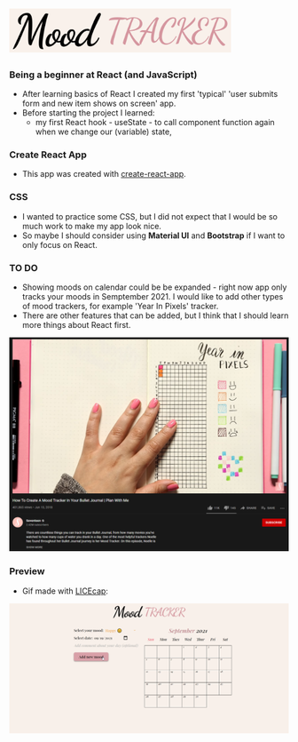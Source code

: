# <img src="https://github.com/zakrzewskib/mood-tracker-react/blob/master/readme-images/logo.PNG" width="400px">

### Being a beginner at React (and JavaScript)
* After learning basics of React I created my first 'typical' 'user submits form and new item shows on screen' app.
* Before starting the project I learned:
  * my first React hook - useState - to call component function again when we change our (variable) state,
 
### Create React App
* This app was created with <a href="https://github.com/facebook/create-react-app">create-react-app</a>.

### CSS
* I wanted to practice some CSS, but I did not expect that I would be so much work to make my app look nice.
* So maybe I should consider using **Material UI** and **Bootstrap** if I want to only focus on React.

### TO DO
* Showing moods on calendar could be be expanded - right now app only tracks your moods in Semptember 2021. I would like to add other types of mood trackers, for example 'Year In Pixels' tracker.
* There are other features that can be added, but I think that I should learn more things about React first.

<p align="center">
  <a href="https://www.youtube.com/watch?v=vjQ4F6dPPDk"><img src="https://github.com/zakrzewskib/mood-tracker-react/blob/master/readme-images/YearInPixels.png" width="700px"></a>
</p>

### Preview
* Gif made with <a href="https://www.cockos.com/licecap/" target="_blank">LICEcap</a>:

 <img src="https://github.com/zakrzewskib/mood-tracker-react/blob/master/readme-images/preview.gif">
